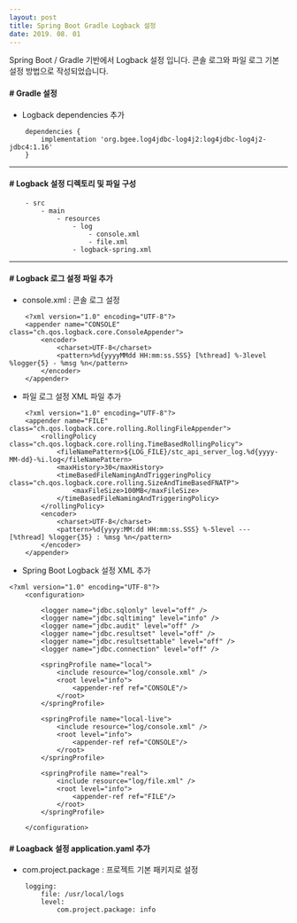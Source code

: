 ```yaml
---
layout: post
title: Spring Boot Gradle Logback 설정
date: 2019. 08. 01
---
```


Spring Boot / Gradle 기반에서 Logback 설정 입니다.
콘솔 로그와 파일 로그 기본 설정 방법으로 작성되었습니다.


#### # Gradle 설정
* Logback dependencies 추가
```
	dependencies {
		implementation 'org.bgee.log4jdbc-log4j2:log4jdbc-log4j2-jdbc4:1.16'
	}
```

- - -

#### # Logback 설정 디렉토리 및 파일 구성
```
	- src
		- main
			- resources
				- log
					- console.xml
					- file.xml
				- logback-spring.xml
```

- - -

#### # Logback 로그 설정 파일 추가
* console.xml : 콘솔 로그 설정
```
	<?xml version="1.0" encoding="UTF-8"?>
	<appender name="CONSOLE" class="ch.qos.logback.core.ConsoleAppender">
		<encoder>
			<charset>UTF-8</charset>
			<pattern>%d{yyyyMMdd HH:mm:ss.SSS} [%thread] %-3level %logger{5} - %msg %n</pattern>
		</encoder>
	</appender>
```

* 파일 로그 설정 XML 파일 추가
```
	<?xml version="1.0" encoding="UTF-8"?>
	<appender name="FILE" class="ch.qos.logback.core.rolling.RollingFileAppender">
		<rollingPolicy class="ch.qos.logback.core.rolling.TimeBasedRollingPolicy">
			<fileNamePattern>${LOG_FILE}/stc_api_server_log.%d{yyyy-MM-dd}-%i.log</fileNamePattern>
			<maxHistory>30</maxHistory>
			<timeBasedFileNamingAndTriggeringPolicy class="ch.qos.logback.core.rolling.SizeAndTimeBasedFNATP">
				<maxFileSize>100MB</maxFileSize>
			</timeBasedFileNamingAndTriggeringPolicy>
		</rollingPolicy>
		<encoder>
			<charset>UTF-8</charset>
			<pattern>%d{yyyy:MM:dd HH:mm:ss.SSS} %-5level --- [%thread] %logger{35} : %msg %n</pattern>
		</encoder>
	</appender>
```

* Spring Boot Logback 설정 XML 추가
```
<?xml version="1.0" encoding="UTF-8"?>
	<configuration>

		<logger name="jdbc.sqlonly" level="off" />
		<logger name="jdbc.sqltiming" level="info" />
		<logger name="jdbc.audit" level="off" />
		<logger name="jdbc.resultset" level="off" />
		<logger name="jdbc.resultsettable" level="off" />
		<logger name="jdbc.connection" level="off" />

		<springProfile name="local">
			<include resource="log/console.xml" />
			<root level="info">
				<appender-ref ref="CONSOLE"/>
			</root>
		</springProfile>

		<springProfile name="local-live">
			<include resource="log/console.xml" />
			<root level="info">
				<appender-ref ref="CONSOLE"/>
			</root>
		</springProfile>

		<springProfile name="real">
			<include resource="log/file.xml" />
			<root level="info">
				<appender-ref ref="FILE"/>
			</root>
		</springProfile>

	</configuration>
```




#### # Loagback 설정 application.yaml 추가
 * com.project.package : 프로젝트 기본 패키지로 설정
```
	logging:
		file: /usr/local/logs
		level:
			com.project.package: info
```
